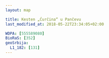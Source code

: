 ```yaml
---
layout: map

title: Kesten „Ćurčina“ u Pančevu
last_modified_at: 2018-05-22T23:34:05+02:00

WDPA: [555589080]
BioRaS: [352]
geoSrbija:
  L1_182: [131]
---
```

